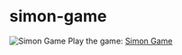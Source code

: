 # simon-game
![Simon Game](http://www.danieljobe.com/simon-game/images/cropped.png)
Play the game: [Simon Game](http://danieljobe.com/simon-game)